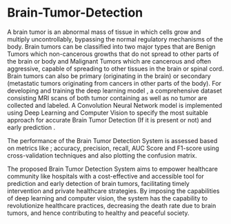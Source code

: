 # Brain-Tumor-Detection
A brain tumor is an abnormal mass of tissue in which cells grow and multiply uncontrollably, bypassing the normal regulatory mechanisms of the body. Brain tumors can be classified into two major types that are Benign Tumors which non-cancerous growths that do not spread to other parts of the brain or body and Malignant Tumors which are cancerous and often aggressive, capable of spreading to other tissues in the brain or spinal cord. Brain tumors can also be primary (originating in the brain) or secondary (metastatic tumors originating from cancers in other parts of the body).
For developing and training the deep learning model , a comprehensive dataset consisting MRI scans of both tumor containing as well as no tumor are collected   and labeled. A Convolution Neural Network model is implemented using Deep Learning and Computer Vision to specify the most suitable approach for accurate Brain Tumor Detection (If it is present or not) and early prediction .

The performance of the Brain Tumor Detection System is assessed based on metrics like ; accuracy, precision, recall, AUC Score and F1-score using cross-validation techniques and also plotting the confusion matrix.

The proposed Brain Tumor Detection System  aims to empower healthcare community like hospitals with a cost-effective and accessible tool for prediction and early detection  of  brain tumors, facilitating timely intervention and private healthcare strategies. By imposing the capabilities of deep learning and computer vision, the system has the capability to revolutionize healthcare practices, decreasing the death rate due to  brain tumors, and hence contributing to healthy and peaceful society.
